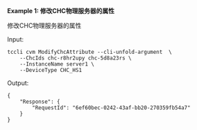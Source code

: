**Example 1: 修改CHC物理服务器的属性**

修改CHC物理服务器的属性

Input: 

```
tccli cvm ModifyChcAttribute --cli-unfold-argument  \
    --ChcIds chc-r8hr2upy chc-5d8a23rs \
    --InstanceName server1 \
    --DeviceType CHC_HS1
```

Output: 
```
{
    "Response": {
        "RequestId": "6ef60bec-0242-43af-bb20-270359fb54a7"
    }
}
```

